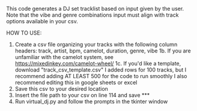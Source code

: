 This code generates a DJ set tracklist based on input given by the user.
Note that the vibe and genre combinations input must align with track options available in your csv.

HOW TO USE:
1. Create a csv file organizing your tracks with the following column headers:
                            track, artist, bpm, camelot, duration, genre, vibe
    1b. If you are unfamiliar with the camelot system, see https://mixedinkey.com/camelot-wheel/
    1c. If you'd like a template, download "track_csv_template.csv"
        I added rows for 100 tracks, but I recommend adding AT LEAST 500 for the code to run smoothly
        I also recommend editing this in google sheets or excel
2. Save this csv to your desired location
3. Insert the file path to your csv on line 114 and save ***
4. Run virtual_dj.py and follow the prompts in the tkinter window
